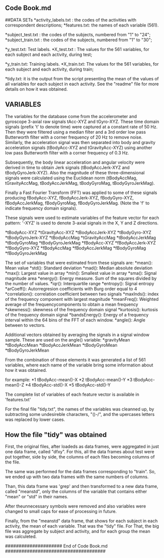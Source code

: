 ## Code Book.md

##DATA SETs
*activity_labels.txt : the codes of the activities with correspondent descriptions;
*features.txt: the names of each variable (561).

*subject_test.txt : the codes of the subjects, numbered from "1" to "24";
*subject_train.txt : the codes of the subjects, numbered from "1" to "30";

*y_test.txt: Test labels.
*X_test.txt : The values for the 561 variables, for each subject and each activity, during test;

*y_train.txt: Training labels.
*X_train.txt: The values for the 561 variables, for each subject and each activity, during train;

*tidy.txt: it is the output from the script presenting the mean of the values of all variables for each subject in each activity.
See the "readme" file for more details on how it was obtained.


## VARIABLES
The variables for the database come from the accelerometer and gyroscope 3-axial raw signals tAcc-XYZ and tGyro-XYZ. 
These time domain signals (prefix 't' to denote time) were captured at a constant rate of 50 Hz. Then they were filtered 
using a median filter and a 3rd order low pass Butterworth filter with a corner frequency of 20 Hz to remove noise. Similarly, 
the acceleration signal was then separated into body and gravity acceleration signals (tBodyAcc-XYZ and tGravityAcc-XYZ) using 
another low pass Butterworth filter with a corner frequency of 0.3 Hz.

Subsequently, the body linear acceleration and angular velocity were derived in time to obtain Jerk signals (tBodyAccJerk-XYZ and tBodyGyroJerk-XYZ). Also the magnitude of these three-dimensional signals were calculated using the Euclidean norm (tBodyAccMag, tGravityAccMag, tBodyAccJerkMag, tBodyGyroMag, tBodyGyroJerkMag).

Finally a Fast Fourier Transform (FFT) was applied to some of these signals producing fBodyAcc-XYZ, fBodyAccJerk-XYZ, 
fBodyGyro-XYZ, fBodyAccJerkMag, fBodyGyroMag, fBodyGyroJerkMag. (Note the 'f' to indicate frequency domain signals).

These signals were used to estimate variables of the feature vector for each pattern:
'-XYZ' is used to denote 3-axial signals in the X, Y and Z directions.

*tBodyAcc-XYZ *tGravityAcc-XYZ *tBodyAccJerk-XYZ *tBodyGyro-XYZ *tBodyGyroJerk-XYZ *tBodyAccMag *tGravityAccMag *tBodyAccJerkMag
*tBodyGyroMag *tBodyGyroJerkMag *fBodyAcc-XYZ *fBodyAccJerk-XYZ *fBodyGyro-XYZ *fBodyAccMag *fBodyAccJerkMag *fBodyGyroMag 
*fBodyGyroJerkMag

The set of variables that were estimated from these signals are:
*mean(): Mean value *std(): Standard deviation *mad(): Median absolute deviation *max(): Largest value in array *min(): Smallest value in array *sma(): Signal magnitude area *energy(): Energy measure. Sum of the squares divided by the number of values. 
*iqr(): Interquartile range *entropy(): Signal entropy *arCoeff(): Autorregresion coefficients with Burg order equal to 4 
*correlation(): correlation coefficient between two signals *maxInds(): index of the frequency component with largest magnitude 
*meanFreq(): Weighted average of the frequencycomponents to obtain a mean frequency *skewness(): skewness of the frequency 
domain signal *kurtosis(): kurtosis of the frequency domain signal *bandsEnergy(): Energy of a frequency interval within the 
64 bins of the FFT of each window. *angle(): Angle between to vectors.

Additional vectors obtained by averaging the signals in a signal window sample. These are used on the angle() variable:
*gravityMean *tBodyAccMean *tBodyAccJerkMean *tBodyGyroMean *tBodyGyroJerkMean

From the combination of those elements it was generated a list of 561 variables, where each name of the variable bring some 
information about how it was obtained.

for example:
*1 tBodyAcc-mean()-X
*2 tBodyAcc-mean()-Y
*3 tBodyAcc-mean()-Z
*4 tBodyAcc-std()-X
*5 tBodyAcc-std()-Y

The complete list of variables of each feature vector is available in 'features.txt'

For the final file "tidy.txt", the names of the variables was cleanned up, by subtracting some undesireble characters, 
"()-/", and the upercases letters was replaced by lower cases.


## How the file "tidy" was obtained
First, the original files, after loadeds as data frames, were aggregated in just one data frame, called "dfxy". For this, 
all the data frames about test were put together, side by side, the columns of each files becoming columns of the file.

The same was performed for the data frames corresponding to "train". So, we ended up with two data frames with the same 
numbers of columns.

Than, this data frame was 'grep' and then transformed to a new data frame, called "meanstd", only the columns of the variable
that contains either "mean" or "std" in their names. 

After theunnecessary symbols were removed and also variables were changed to small caps for ease of processing in future.

Finally, from the "meanstd" data frame, that shows for each subject in each activity, the mean of each variable. 
That was the "tidy" file. For That, the big file was aggregate by subject and activity, and for each group the mean was calculeted.

##################### End of Code Book.md #####################################

